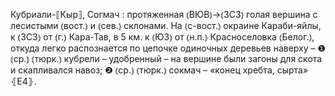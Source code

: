 ---
---

Кубриали-⟦Кыр⟧, Согмач
: протяженная ⦅ВЮВ⦆→⦅ЗСЗ⦆ голая вершина с лесистыми ⦅вост.⦆ и ⦅сев.⦆ склонами. На ⦅с-вост.⦆ окраине Караби-яйлы, к ⦅ЗСЗ⦆ от ⦅г.⦆ Кара-Тав, в 5 км. к ⦅ЮЗ⦆ от ⦅н.п.⦆ Красноселовка ⦅Белог.⦆, откуда легко распознается по цепочке одиночных деревьев наверху – ❶ ⦅ср.⦆ ⦅тюрк.⦆ кубрели – удобренный – на вершине были загоны для скота и скапливался навоз; ❷ ⦅ср.⦆ ⦅тюрк.⦆ сокмач – «конец хребта, сырта» ⦃Е4⦄.
